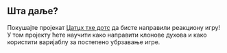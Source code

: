 ## Шта даље?

Покушајте пројекат [Цатцх тхе дотс](https://projects.raspberrypi.org/en/projects/catch-the-dots) да бисте направили реакциону игру! У том пројекту ћете научити како направити клонове духова и како користити варијаблу за постепено убрзавање игре.